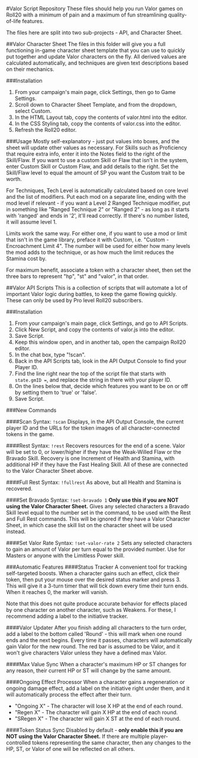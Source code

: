 #Valor Script Repository
These files should help you run Valor games on Roll20 with a minimum of pain and a maximum of fun streamlining quality-of-life features.

The files here are split into two sub-projects - API, and Character Sheet.

##Valor Character Sheet
The files in this folder will give you a full functioning in-game character sheet template that you can use to quickly put together and update Valor characters on the fly. All derived values are calculated automatically, and techniques are given text descriptions based on their mechanics.

###Installation
1. From your campaign's main page, click Settings, then go to Game Settings.
2. Scroll down to Character Sheet Template, and from the dropdown, select Custom.
3. In the HTML Layout tab, copy the contents of valor.html into the editor.
4. In the CSS Styling tab, copy the contents of valor.css into the editor.
5. Refresh the Roll20 editor.

###Usage
Mostly self-explanatory - just put values into boxes, and the sheet will update other values as necessary. For Skills such as Proficiency that require extra info, enter it into the Notes field to the right of the Skill/Flaw. If you want to use a custom Skill or Flaw that isn't in the system, enter Custom Skill or Custom Flaw, and add details to the right. Set the Skill/Flaw level to equal the amount of SP you want the Custom trait to be worth.

For Techniques, Tech Level is automatically calculated based on core level and the list of modifiers. Put each mod on a separate line, ending with the mod level if relevant - if you want a Level 2 Ranged Technique modifier, put in something like "Ranged Technique 2" or "Ranged 2" - as long as it starts with 'ranged' and ends in '2', it'll read correctly. If there's no number listed, it will assume level 1.

Limits work the same way. For either one, if you want to use a mod or limit that isn't in the game library, preface it with Custom, i.e. "Custom - Encroachment Limit 4". The number will be used for either how many levels the mod adds to the technique, or as how much the limit reduces the Stamina cost by.

For maximum benefit, associate a token with a character sheet, then set the three bars to represent "hp", "st" and "valor", in that order.

##Valor API Scripts
This is a collection of scripts that will automate a lot of important Valor logic during battles, to keep the game flowing quickly. These can only be used by Pro level Roll20 subscribers.

###Installation
1. From your campaign's main page, click Settings, and go to API Scripts.
2. Click New Script, and copy the contents of valor.js into the editor.
3. Save Script.
4. Keep this window open, and in another tab, open the campaign Roll20 editor.
5. In the chat box, type "!scan".
6. Back in the API Scripts tab, look in the API Output Console to find your Player ID.
7. Find the line right near the top of the script file that starts with `state.gmID =`, and replace the string in there with your player ID.
8. On the lines below that, decide which features you want to be on or off by setting them to 'true' or 'false'.
9. Save Script.

###New Commands

####Scan
Syntax: `!scan`
Displays, in the API Output Console, the current player ID and the URLs for the token images of all character-connected tokens in the game.

####Rest
Syntax: `!rest`
Recovers resources for the end of a scene. Valor will be set to 0, or lower/higher if they have the Weak-Willed Flaw or the Bravado Skill. Recovery is one Increment of Health and Stamina, with additional HP if they have the Fast Healing Skill. All of these are connected to the Valor Character Sheet above.

####Full Rest
Syntax: `!fullrest`
As above, but all Health and Stamina is recovered.

####Set Bravado
Syntax: `!set-bravado 1`
**Only use this if you are NOT using the Valor Character Sheet.** Gives any selected characters a Bravado Skill level equal to the number set in the command, to be used with the Rest and Full Rest commands. This will be ignored if they have a Valor Character Sheet, in which case the skill list on the character sheet will be used instead.

####Set Valor Rate
Syntax: `!set-valor-rate 2`
Sets any selected characters to gain an amount of Valor per turn equal to the provided number. Use for Masters or anyone with the Limitless Power skill.

###Automatic Features
####Status Tracker
A convenient tool for tracking self-targeted boosts. When a character gains such an effect, click their token, then put your mouse over the desired status marker and press 3. This will give it a 3-turn timer that will tick down every time their turn ends. When it reaches 0, the marker will vanish.

Note that this does not quite produce accurate behavior for effects placed by one character on another character, such as Weakens. For these, I recommend adding a label to the initiative tracker.

####Valor Updater
After you finish adding all characters to the turn order, add a label to the bottom called 'Round' - this will mark when one round ends and the next begins. Every time it passes, characters will automatically gain Valor for the new round. The red bar is assumed to be Valor, and it won't give characters Valor unless they have a defined max Valor.

####Max Value Sync
When a character's maximum HP or ST changes for any reason, their current HP or ST will change by the same amount.

####Ongoing Effect Processor
When a character gains a regeneration or ongoing damage effect, add a label on the initiative right under them, and it will automatically process the effect after their turn.
- "Ongoing X" - The character will lose X HP at the end of each round.
- "Regen X" - The character will gain X HP at the end of each round.
- "SRegen X" - The character will gain X ST at the end of each round.

####Token Status Sync
Disabled by default - **only enable this if you are NOT using the Valor Character Sheet.** If there are multiple player-controlled tokens representing the same character, then any changes to the HP, ST, or Valor of one will be reflected on all others.
